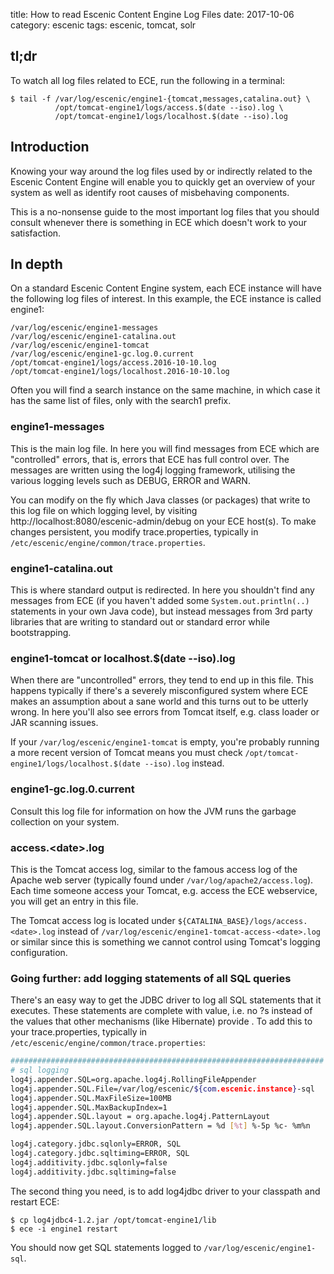 title: How to read Escenic Content Engine Log Files
date: 2017-10-06
category: escenic
tags: escenic, tomcat, solr

## tl;dr

To watch all log files related to ECE, run the following in a terminal:

```
$ tail -f /var/log/escenic/engine1-{tomcat,messages,catalina.out} \
          /opt/tomcat-engine1/logs/access.$(date --iso).log \
          /opt/tomcat-engine1/logs/localhost.$(date --iso).log
```

## Introduction

Knowing your way around the log files used by or indirectly related to
the Escenic Content Engine will enable you to quickly get an overview
of your system as well as identify root causes of misbehaving
components.

This is a no-nonsense guide to the most important log files that you
should consult whenever there is something in ECE which doesn't work
to your satisfaction.

## In depth

On a standard Escenic Content Engine system, each ECE instance will
have the following log files of interest. In this example, the ECE
instance is called engine1:

```
/var/log/escenic/engine1-messages
/var/log/escenic/engine1-catalina.out
/var/log/escenic/engine1-tomcat
/var/log/escenic/engine1-gc.log.0.current
/opt/tomcat-engine1/logs/access.2016-10-10.log
/opt/tomcat-engine1/logs/localhost.2016-10-10.log
```

Often you will find a search instance on the same machine, in which
case it has the same list of files, only with the search1 prefix.

### engine1-messages

This is the main log file. In here you will find messages from ECE
which are "controlled" errors, that is, errors that ECE has full
control over. The messages are written using the log4j logging
framework, utilising the various logging levels such as DEBUG, ERROR
and WARN.

You can modify on the fly which Java classes (or packages) that write
to this log file on which logging level, by visiting
http://localhost:8080/escenic-admin/debug on your ECE host(s). To make
changes persistent, you modify trace.properties, typically in
`/etc/escenic/engine/common/trace.properties`.

### engine1-catalina.out

This is where standard output is redirected. In here you shouldn't
find any messages from ECE (if you haven't added some
`System.out.println(..)` statements in your own Java code), but
instead messages from 3rd party libraries that are writing to standard
out or standard error while bootstrapping.

### engine1-tomcat or localhost.$(date --iso).log

When there are "uncontrolled" errors, they tend to end up in this
file. This happens typically if there's a severely misconfigured
system where ECE makes an assumption about a sane world and this turns
out to be utterly wrong. In here you'll also see errors from Tomcat
itself, e.g. class loader or JAR scanning issues.

If your `/var/log/escenic/engine1-tomcat` is empty, you're probably
running a more recent version of Tomcat means you must check
`/opt/tomcat-engine1/logs/localhost.$(date --iso).log` instead.

### engine1-gc.log.0.current

Consult this log file for information on how the JVM runs the garbage
collection on your system.

### access.&lt;date&gt;.log

This is the Tomcat access log, similar to the famous access log of the
Apache web server (typically found under
`/var/log/apache2/access.log`). Each time someone access your Tomcat,
e.g. access the ECE webservice, you will get an entry in this file.

The Tomcat access log is located under
`${CATALINA_BASE}/logs/access.<date>.log` instead of
`/var/log/escenic/engine1-tomcat-access-<date>.log` or similar since
this is something we cannot control using Tomcat's logging
configuration.

### Going further: add logging statements of all SQL queries

There's an easy way to get the JDBC driver to log all SQL statements
that it executes. These statements are complete with value, i.e. no ?s
instead of the values that other mechanisms (like Hibernate) provide
. To add this to your trace.properties, typically in
`/etc/escenic/engine/common/trace.properties`:

```bash
######################################################################
# sql logging
log4j.appender.SQL=org.apache.log4j.RollingFileAppender
log4j.appender.SQL.File=/var/log/escenic/${com.escenic.instance}-sql
log4j.appender.SQL.MaxFileSize=100MB
log4j.appender.SQL.MaxBackupIndex=1
log4j.appender.SQL.layout = org.apache.log4j.PatternLayout
log4j.appender.SQL.layout.ConversionPattern = %d [%t] %-5p %c- %m%n

log4j.category.jdbc.sqlonly=ERROR, SQL
log4j.category.jdbc.sqltiming=ERROR, SQL
log4j.additivity.jdbc.sqlonly=false
log4j.additivity.jdbc.sqltiming=false
```

The second thing you need, is to add log4jdbc driver to your classpath
and restart ECE:

```
$ cp log4jdbc4-1.2.jar /opt/tomcat-engine1/lib
$ ece -i engine1 restart
```

You should now get SQL statements logged to
`/var/log/escenic/engine1-sql`.

